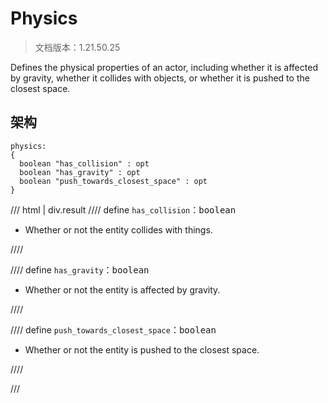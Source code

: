 # Physics

> 文档版本：1.21.50.25

Defines the physical properties of an actor, including whether it is affected by gravity, whether it collides with objects, or whether it is pushed to the closest space.

## 架构

```mcschema
physics:
{
  boolean "has_collision" : opt
  boolean "has_gravity" : opt
  boolean "push_towards_closest_space" : opt
}

```

/// html | div.result
//// define
`has_collision`：<samp>boolean</samp>

- Whether or not the entity collides with things.


////


//// define
`has_gravity`：<samp>boolean</samp>

- Whether or not the entity is affected by gravity.


////


//// define
`push_towards_closest_space`：<samp>boolean</samp>

- Whether or not the entity is pushed to the closest space.


////


///

